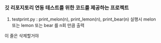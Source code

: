 ### 깃 리포지토리 연동 테스트를 위한 코드를 제공하는 프로젝트
1. testprint.py : print_melon(n), print_lemon(n), print_bear(n) 실행시 melon 또는 lemon 또는 bear 를 n회 만큼 출력 

이 줄은 삭제할거야